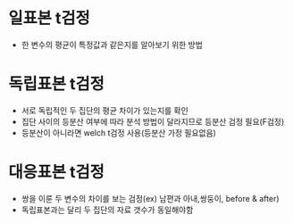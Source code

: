# 일표본 t검정 
- 한 변수의 평균이 특정값과 같은지를 알아보기 위한 방법

# 독립표본 t검정
- 서로 독립적인 두 집단의 평균 차이가 있는지를 확인
- 집단 사이의 등분산 여부에 따라 분석 방법이 달라지므로 등분산 검정 필요(F검정)
- 등분산이 아니라면 welch t검정 사용(등분산 가정 필요없음)

# 대응표본 t검정
- 쌍을 이룬 두 변수의 차이를 보는 검정(ex) 남편과 아내,쌍둥이, before & after)
- 독립표본과는 달리 두 집단의 자료 갯수가 동일해야함
